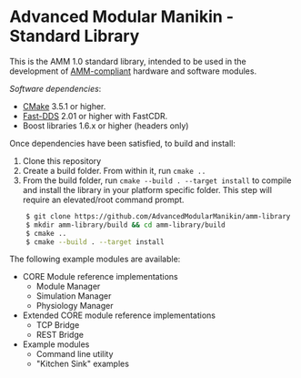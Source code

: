 # Advanced Modular Manikin - Standard Library

This is the AMM 1.0 standard library, intended to be used in the development of [AMM-compliant](https://github.com/AdvancedModularManikin/specification) hardware and software modules.

_Software dependencies_:
- [CMake](https://cmake.org/download/) 3.5.1 or higher.
- [Fast-DDS](https://github.com/eProsima/Fast-DDS) 2.01 or higher with FastCDR.
- Boost libraries 1.6.x or higher (headers only)

Once dependencies have been satisfied, to build and install:
1. Clone this repository
2. Create a build folder. From within it, run `cmake ..`
3. From the build folder, run `cmake --build . --target install` to compile and install the library in your platform specific folder. This step will require an elevated/root command prompt.
```bash
    $ git clone https://github.com/AdvancedModularManikin/amm-library
    $ mkdir amm-library/build && cd amm-library/build
    $ cmake ..
    $ cmake --build . --target install
```

The following example modules are available:

* CORE Module reference implementations
    * Module Manager
    * Simulation Manager
    * Physiology Manager
* Extended CORE module reference implementations
    * TCP Bridge
    * REST Bridge
* Example modules
    * Command line utility
    * "Kitchen Sink" examples
   
